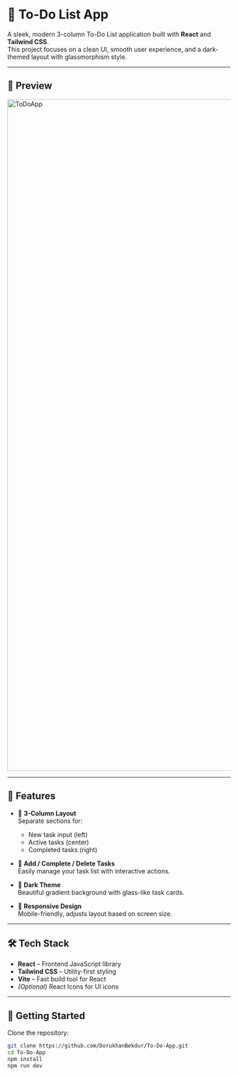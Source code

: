 # 📝 To-Do List App

A sleek, modern 3-column To-Do List application built with **React** and **Tailwind CSS**.  
This project focuses on a clean UI, smooth user experience, and a dark-themed layout with glassmorphism style.

---

## 📸 Preview


<img width="1512" alt="ToDoApp" src="https://github.com/user-attachments/assets/ee265d9f-f5c1-4581-9c62-5ae079493bb2" />

---

## 🎯 Features

- 🔹 **3-Column Layout**  
  Separate sections for:
  - New task input (left)
  - Active tasks (center)
  - Completed tasks (right)

- 🔹 **Add / Complete / Delete Tasks**  
  Easily manage your task list with interactive actions.

- 🔹 **Dark Theme**  
  Beautiful gradient background with glass-like task cards.

- 🔹 **Responsive Design**  
  Mobile-friendly, adjusts layout based on screen size.

---

## 🛠 Tech Stack

- **React** – Frontend JavaScript library  
- **Tailwind CSS** – Utility-first styling  
- **Vite** – Fast build tool for React  
- *(Optional)* React Icons for UI icons

---

## 🚀 Getting Started

Clone the repository:

```bash
git clone https://github.com/DorukhanBekdur/To-Do-App.git
cd To-Do-App
npm install
npm run dev

